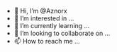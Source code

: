 - 👋 Hi, I’m @Aznorx
- 👀 I’m interested in ...
- 🌱 I’m currently learning ...
- 💞️ I’m looking to collaborate on ...
- 📫 How to reach me ...

<!---
Aznorx/Aznorx is a ✨ special ✨ repository because its `README.md` (this file) appears on your GitHub profile.
You can click the Preview link to take a look at your changes.
--->
